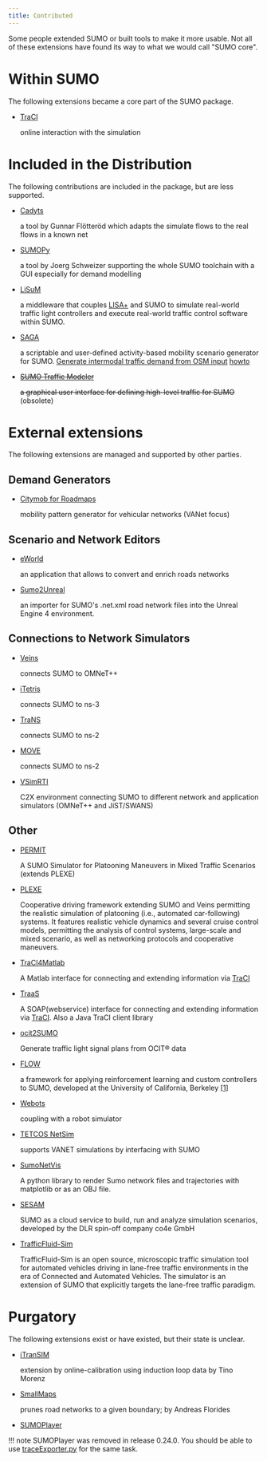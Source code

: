 ```yaml
---
title: Contributed
---
```


Some people extended SUMO or built tools to make it more usable. Not all
of these extensions have found its way to what we would call "SUMO
core".

# Within SUMO

The following extensions became a core part of the SUMO package.

- [TraCI](../TraCI.md)

    online interaction with the simulation

# Included in the Distribution

The following contributions are included in the package, but are less
supported.

- [Cadyts](Cadyts.md)

    a tool by Gunnar Flötteröd which adapts the simulate flows to the
    real flows in a known net

- [SUMOPy](SUMOPy.md)

    a tool by Joerg Schweizer supporting the whole SUMO toolchain with a
    GUI especially for demand modelling

- [LiSuM](../Tools/LiSuM.md)

    a middleware that couples [LISA+](https://www.schlothauer.de/software-lisa) and SUMO to simulate real-world
    traffic light controllers and execute real-world traffic control software within SUMO.

- [SAGA](https://github.com/lcodeca/SUMOActivityGen/blob/master/docs/SUMOActivityGen.md)

    a scriptable and user-defined activity-based mobility scenario generator for SUMO. [Generate intermodal traffic demand from OSM input](https://github.com/eclipse-sumo/sumo/tree/main/tools/contributed) [howto](https://github.com/lcodeca/SUMOActivityGen/blob/master/docs/HOWTO.md)

- ~~[SUMO Traffic Modeler](SUMO_Traffic_Modeler.md)~~

    ~~a graphical user interface for defining high-level traffic for SUMO~~ (obsolete)

# External extensions

The following extensions are managed and supported by other parties.

## Demand Generators

- [Citymob for Roadmaps](https://web.archive.org/web/20190910115452/https://www.grc.upv.es/Software/c4r.html)

    mobility pattern generator for vehicular networks (VANet focus)

## Scenario and Network Editors

- [eWorld](https://web.archive.org/web/20161205050209/https://eworld.sourceforge.net/)

    an application that allows to convert and enrich roads networks

- [Sumo2Unreal](https://github.com/AugmentedDesignLab/Sumo2Unreal)

    an importer for SUMO's .net.xml road network files into the Unreal
    Engine 4 environment.

## Connections to Network Simulators

- [Veins](https://veins.car2x.org/)

    connects SUMO to OMNeT++

- [iTetris](https://www.ict-itetris.eu/)

    connects SUMO to ns-3

- [TraNS](https://web.archive.org/web/20190512111856/http://lca.epfl.ch/projects/trans/)

    connects SUMO to ns-2

- [MOVE](https://web.archive.org/web/20111210235800/https://lens1.csie.ncku.edu.tw/wiki/doku.php?id=%E2%80%A7realistic_mobility_generator_for_vehicular_networks)

    connects SUMO to ns-2

- [VSimRTI](https://www.dcaiti.tu-berlin.de/research/simulation/)

    C2X environment connecting SUMO to different network and application simulators (OMNeT++ and JiST/SWANS)

## Other

- [PERMIT](https://github.com/susomena/PERMIT)

    A SUMO Simulator for Platooning Maneuvers in Mixed Traffic Scenarios (extends PLEXE)

- [PLEXE](https://plexe.car2x.org/)

  Cooperative driving framework extending SUMO and Veins permitting the realistic simulation of platooning (i.e., automated car-following) systems. It features realistic vehicle dynamics and several cruise control models, permitting the analysis of control systems, large-scale and mixed scenario, as well as networking protocols and cooperative maneuvers.

- [TraCI4Matlab](https://mathworks.com/matlabcentral/fileexchange/44805-traci4matlab)

    A Matlab interface for connecting and extending information via [TraCI](../TraCI.md)

- [TraaS](../TraCI/TraaS.md)

    A SOAP(webservice) interface for connecting and extending information via [TraCI](../TraCI.md). Also a Java TraCI client library

- [ocit2SUMO](https://github.com/DLR-TS/sumo-ocit)

    Generate traffic light signal plans from OCIT® data

- [FLOW](https://flow-project.github.io/)

    a framework for applying reinforcement learning and custom controllers to SUMO, developed at the University of California, Berkeley
    [[1]](https://github.com/flow-project/flow)

- [Webots](https://www.cyberbotics.com/doc/automobile/sumo-interface)

    coupling with a robot simulator

- [TETCOS NetSim](https://www.tetcos.com/vanets.html)

    supports VANET simulations by interfacing with SUMO

- [SumoNetVis](https://pypi.org/project/SumoNetVis/)

    A python library to render Sumo network files and trajectories with matplotlib or as an OBJ file.

- [SESAM](https://sesam.co4e.com)

    SUMO as a cloud service to build, run and analyze simulation scenarios, developed by the DLR spin-off company co4e GmbH

- [TrafficFluid-Sim](https://www.trafficfluid.tuc.gr/en/trafficfluid-sim)

  TrafficFluid-Sim is an open source, microscopic traffic simulation tool for automated vehicles driving in lane-free traffic environments in the era of Connected and Automated Vehicles. The simulator is an extension of SUMO that explicitly targets the lane-free traffic paradigm. 

# Purgatory

The following extensions exist or have existed, but their state is
unclear.

- [iTranSIM](iTranSIM.md)

    extension by online-calibration using induction loop data by Tino
    Morenz

- [SmallMaps](SmallMaps.md)

    prunes road networks to a given boundary; by Andreas Florides

- [SUMOPlayer](SUMOPlayer.md)

!!! note
    SUMOPlayer was removed in release 0.24.0. You should be able to use [traceExporter.py](../Tools/TraceExporter.md) for the same task.
